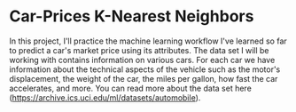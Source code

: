 # Car-Prices K-Nearest Neighbors
In this project, I'll practice the machine learning workflow I've learned so far to predict a car's market price using its attributes. The data set I will be working with contains information on various cars. For each car we have information about the technical aspects of the vehicle such as the motor's displacement, the weight of the car, the miles per gallon, how fast the car accelerates, and more. You can read more about the data set here (https://archive.ics.uci.edu/ml/datasets/automobile).
